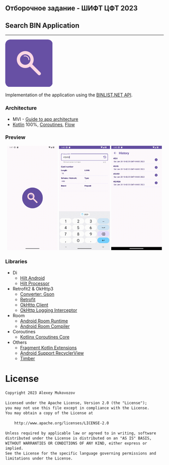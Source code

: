 ## Отборочное задание - ШИФТ ЦФТ 2023 <br>
## Search BIN Application

------

![picture](data/preview.png)

Implementation of the application using the [BINLIST.NET API](https://binlist.net/).

### Architecture

* MVI - [Guide to app architecture](https://developer.android.com/jetpack/guide)
* [Kotlin](https://kotlinlang.org/) 100%, [Coroutines](https://github.com/Kotlin/kotlinx.coroutines),
  [Flow](https://kotlinlang.org/docs/flow.html)

### Preview
<p align="center">
<img src="data/preview_boot.gif" width="32%"/>
<img src="data/preview_search.gif" width="32%"/>
<img src="data/preview_history.gif" width="32%"/>
</p>


### Libraries
* Di
  * [Hilt Android](https://mvnrepository.com/artifact/com.google.dagger/hilt-android)
  * [Hilt Processor](https://mvnrepository.com/artifact/com.google.dagger/hilt-compiler)
* Retrofit2 & OkHttp3
  * [Converter: Gson](https://mvnrepository.com/artifact/com.squareup.retrofit2/converter-gson)
  * [Retrofit](https://mvnrepository.com/artifact/com.squareup.retrofit2/retrofit)
  * [OkHttp Client](https://mvnrepository.com/artifact/com.squareup.okhttp3/okhttp)
  * [OkHttp Logging Interceptor](https://mvnrepository.com/artifact/com.squareup.okhttp3/logging-interceptor)
* Room
  * [Android Room Runtime](https://mvnrepository.com/artifact/androidx.room/room-runtime)
  * [Android Room Compiler](https://mvnrepository.com/artifact/androidx.room/room-compiler)
* Coroutines
  * [Kotlinx Coroutines Core](https://mvnrepository.com/artifact/org.jetbrains.kotlinx/kotlinx-coroutines-core)
* Others
  * [Fragment Kotlin Extensions](https://mvnrepository.com/artifact/androidx.fragment/fragment-ktx)
  * [Android Support RecyclerView](https://mvnrepository.com/artifact/androidx.recyclerview/recyclerview)
  * [Timber](https://mvnrepository.com/artifact/com.jakewharton.timber/timber)

# License

```
Copyright 2023 Alexey Mukovozov

Licensed under the Apache License, Version 2.0 (the "License");
you may not use this file except in compliance with the License.
You may obtain a copy of the License at

    http://www.apache.org/licenses/LICENSE-2.0

Unless required by applicable law or agreed to in writing, software
distributed under the License is distributed on an "AS IS" BASIS,
WITHOUT WARRANTIES OR CONDITIONS OF ANY KIND, either express or implied.
See the License for the specific language governing permissions and
limitations under the License.
```